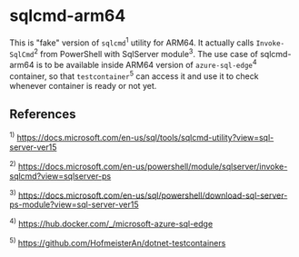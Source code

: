 # sqlcmd-arm64

This is "fake" version of ```sqlcmd```<sup>1</sup> utility for ARM64. It actually calls ```Invoke-SqlCmd```<sup>2</sup> from PowerShell with SqlServer module<sup>3</sup>. The use case of sqlcmd-arm64 is to be available inside ARM64 version of ```azure-sql-edge```<sup>4</sup> container, so that ```testcontainer```<sup>5</sup> can access it and use it to check whenever container is ready or not yet.

## References

<sup>1)</sup> https://docs.microsoft.com/en-us/sql/tools/sqlcmd-utility?view=sql-server-ver15

<sup>2)</sup> https://docs.microsoft.com/en-us/powershell/module/sqlserver/invoke-sqlcmd?view=sqlserver-ps

<sup>3)</sup> https://docs.microsoft.com/en-us/sql/powershell/download-sql-server-ps-module?view=sql-server-ver15

<sup>4)</sup> https://hub.docker.com/_/microsoft-azure-sql-edge

<sup>5)</sup> https://github.com/HofmeisterAn/dotnet-testcontainers